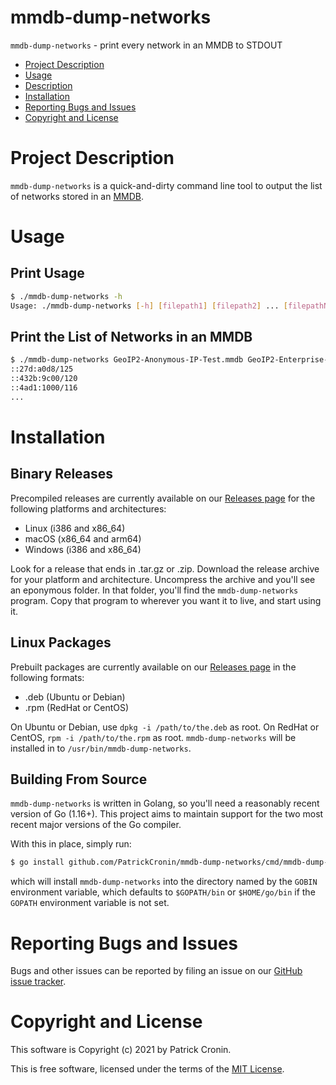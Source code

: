 # mmdb-dump-networks

`mmdb-dump-networks` - print every network in an MMDB to STDOUT

* [Project Description](#project-description)
* [Usage](#usage)
* [Description](#description)
* [Installation](#installation)
* [Reporting Bugs and Issues](#reporting-bugs-and-issues)
* [Copyright and License](#copyright-and-license)

# Project Description

`mmdb-dump-networks` is a quick-and-dirty command line tool to output the list
of networks stored in an [MMDB](https://github.com/maxmind/MaxMind-DB).

# Usage

## Print Usage

```bash
$ ./mmdb-dump-networks -h
Usage: ./mmdb-dump-networks [-h] [filepath1] [filepath2] ... [filepathN]
```

## Print the List of Networks in an MMDB
```bash
$ ./mmdb-dump-networks GeoIP2-Anonymous-IP-Test.mmdb GeoIP2-Enterprise-Test.mmdb
::27d:a0d8/125
::432b:9c00/120
::4ad1:1000/116
...
```

# Installation

## Binary Releases

Precompiled releases are currently available on our [Releases
page](https://github.com/PatrickCronin/mmdb-dump-networks/releases) for the
following platforms and architectures:

* Linux (i386 and x86_64)
* macOS (x86_64 and arm64)
* Windows (i386 and x86_64)

Look for a release that ends in .tar.gz or .zip. Download the release archive
for your platform and architecture.  Uncompress the archive and you'll see an
eponymous folder. In that folder, you'll find the `mmdb-dump-networks` program.
Copy that program to wherever you want it to live, and start using it.

## Linux Packages

Prebuilt packages are currently available on our [Releases
page](https://github.com/PatrickCronin/mmdb-dump-networks/releases) in the
following formats:

* .deb (Ubuntu or Debian)
* .rpm (RedHat or CentOS)

On Ubuntu or Debian, use `dpkg -i /path/to/the.deb` as root. On RedHat or
CentOS, `rpm -i /path/to/the.rpm` as root. `mmdb-dump-networks` will be
installed in to `/usr/bin/mmdb-dump-networks`.

## Building From Source

`mmdb-dump-networks` is written in Golang, so you'll need a reasonably recent
version of Go (1.16+). This project aims to maintain support for the two most
recent major versions of the Go compiler.

With this in place, simply run:

```bash
$ go install github.com/PatrickCronin/mmdb-dump-networks/cmd/mmdb-dump-networks@latest
```

which will install `mmdb-dump-networks` into the directory named by the `GOBIN`
environment variable, which defaults to `$GOPATH/bin` or `$HOME/go/bin` if the
`GOPATH` environment variable is not set.

# Reporting Bugs and Issues

Bugs and other issues can be reported by filing an issue on our [GitHub issue
tracker](https://github.com/PatrickCronin/routesum/issues).

# Copyright and License

This software is Copyright (c) 2021 by Patrick Cronin.

This is free software, licensed under the terms of the [MIT
License](https://github.com/PatrickCronin/routesum/LICENSE.md).